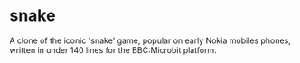 # snake

A clone of the iconic 'snake' game, popular on early Nokia mobiles phones, written in under 140 lines for the BBC:Microbit platform.

